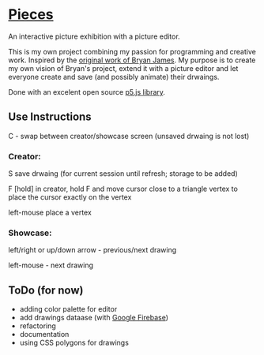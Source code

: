 # [Pieces](https://gvoy.tech/pieces/)

An interactive picture exhibition with a picture editor.

This is my own project combining my passion for programming and creative work. Inspired by the [original work of Bryan James](http://species-in-pieces.com/). My purpose is to create my own vision of Bryan's project, extend it with a picture editor and let everyone create and save (and possibly animate) their drwaings. 

Done with an excelent open source [p5.js library](https://p5js.org/). 


## Use Instructions
C - swap between creator/showcase screen (unsaved drwaing is not lost)

### Creator:
S 											save drwaing (for current session until refresh; storage to be added)

F [hold]  			in creator, hold F and move cursor close to a triangle vertex to place the cursor exactly on the vertex

left-mouse 		place a vertex

### Showcase: 
left/right or up/down arrow - previous/next drawing

left-mouse - next drawing


## ToDo (for now)
 - adding color palette for editor
 - add drawings dataase (with [Google Firebase](https://firebase.google.com/))
 - refactoring
 - documentation
 - using CSS polygons for drawings
 
 

